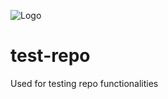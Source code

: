 ![Logo](http://www.brk.de/Ober-Mittelfranken/Ansbach/Gemeinschaften/bereitschaften/Schnelleinsatzgruppe/testbild.gif/image)

# test-repo
Used for testing repo functionalities

